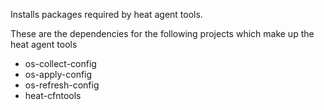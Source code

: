Installs packages required by heat agent tools.

These are the dependencies for the following projects which make up the
heat agent tools

- os-collect-config
- os-apply-config
- os-refresh-config
- heat-cfntools
